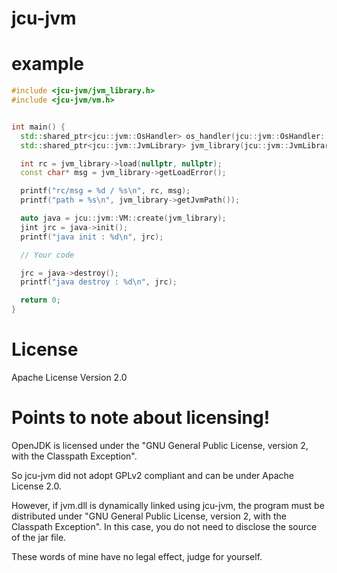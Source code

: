 # jcu-jvm

# example

```c++
#include <jcu-jvm/jvm_library.h>
#include <jcu-jvm/vm.h>


int main() {
  std::shared_ptr<jcu::jvm::OsHandler> os_handler(jcu::jvm::OsHandler::create());
  std::shared_ptr<jcu::jvm::JvmLibrary> jvm_library(jcu::jvm::JvmLibrary::create(os_handler));

  int rc = jvm_library->load(nullptr, nullptr);
  const char* msg = jvm_library->getLoadError();

  printf("rc/msg = %d / %s\n", rc, msg);
  printf("path = %s\n", jvm_library->getJvmPath());

  auto java = jcu::jvm::VM::create(jvm_library);
  jint jrc = java->init();
  printf("java init : %d\n", jrc);

  // Your code

  jrc = java->destroy();
  printf("java destroy : %d\n", jrc);

  return 0;
}
```

# License
Apache License Version 2.0

# Points to note about licensing!

OpenJDK is licensed under the "GNU General Public License, version 2, with the Classpath Exception".

So jcu-jvm did not adopt GPLv2 compliant and can be under Apache License 2.0.

However, if jvm.dll is dynamically linked using jcu-jvm, the program must be distributed under "GNU General Public License, version 2, with the Classpath Exception". In this case, you do not need to disclose the source of the jar file.

These words of mine have no legal effect, judge for yourself.
